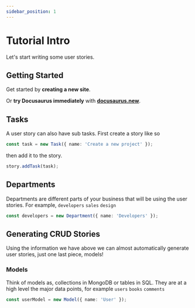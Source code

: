 ```yaml
---
sidebar_position: 1
---
```


# Tutorial Intro

Let's start writing some user stories.

## Getting Started

Get started by **creating a new site**.

Or **try Docusaurus immediately** with **[docusaurus.new](https://docusaurus.new)**.

## Tasks

A user story can also have sub tasks. First create a story like so

```typescript
const task = new Task({ name: 'Create a new project' });
```

then add it to the story.

```typescript
story.addTask(task);
```

## Departments

Departments are different parts of your business that will be using the user stories. For example, `developers` `sales` `design`

```typescript
const developers = new Department({ name: 'Developers' });
```

## Generating CRUD Stories

Using the information we have above we can almost automatically generate user stories, just one last piece, models!

### Models

Think of models as, collections in MongoDB or tables in SQL. They are at a high level the major data points, for example `users` `books` `comments`

```typescript
const userModel = new Model({ name: 'User' });
```
